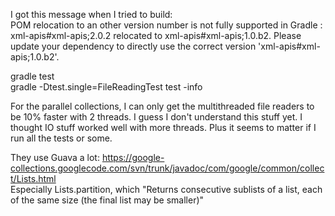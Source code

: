 I got this message when I tried to build:    
POM relocation to an other version number is not fully supported in Gradle : xml-apis#xml-apis;2.0.2 relocated to xml-apis#xml-apis;1.0.b2.
Please update your dependency to directly use the correct version 'xml-apis#xml-apis;1.0.b2'.   

gradle test   
gradle  -Dtest.single=FileReadingTest test -info    

For the parallel collections, I can only get the multithreaded file readers to be 10% faster with 2 threads. I guess I don't understand this stuff yet. I thought IO stuff worked well with more threads. Plus it seems to matter if I run all the tests or some.  

They use Guava a lot: https://google-collections.googlecode.com/svn/trunk/javadoc/com/google/common/collect/Lists.html  
Especially Lists.partition, which "Returns consecutive sublists of a list, each of the same size (the final list may be smaller)"    


